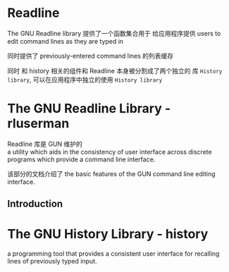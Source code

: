 # Readline

The GNU Readline library 提供了一个函数集合用于 给应用程序提供 users to edit command lines as they are typed in

同时提供了 previously-entered command lines 的列表缓存  

同时 和 history 相关的组件和 Readline 本身被分割成了两个独立的 库 `History library`, 可以在应用程序中独立的使用 `History library`




# The GNU Readline Library - rluserman

Readline 库是 GUN 维护的  
a utility which aids in the consistency of user interface across discrete programs which provide a command line interface.

该部分的文档介绍了 the basic features of the GUN command line editing interface.  

## Introduction  


# The GNU History Library - history

a programming tool that provides a consistent user interface for recalling lines of previously typed input. 


